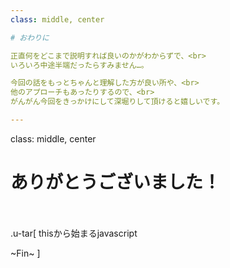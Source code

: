 ```yaml
---
class: middle, center

# おわりに

正直何をどこまで説明すれば良いのかがわからずで、<br>
いろいろ中途半端だったらすみません…。

今回の話をもっとちゃんと理解した方が良い所や、<br>
他のアプローチもあったりするので、<br>
がんがん今回をきっかけにして深堀りして頂けると嬉しいです。

---
```

class: middle, center

# ありがとうございました！
<br>
<br>
.u-tar[
thisから始まるjavascript

~Fin~
]

